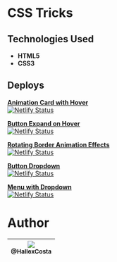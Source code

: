 

# CSS Tricks

## Technologies Used
* **HTML5**
* **CSS3**

## Deploys
**[Animation Card with  Hover](https://animation-card-hover.netlify.app/)** <br>
[![Netlify Status](https://api.netlify.com/api/v1/badges/8addae1e-08f2-489f-9c2e-9164a0d47615/deploy-status)](https://app.netlify.com/sites/animation-card-hover/deploys)

**[Button Expand on Hover](https://button-expand-hover.netlify.app/)** <br>
[![Netlify Status](https://api.netlify.com/api/v1/badges/5dc9090d-d211-4fd2-b482-4eeea84cce11/deploy-status)](https://app.netlify.com/sites/button-expand-hover/deploys)

**[Rotating Border Animation Effects](https://rotating-border-animation.netlify.app/)** <br>
[![Netlify Status](https://api.netlify.com/api/v1/badges/1c21cb5b-cb5b-4378-b090-4372ba6513d0/deploy-status)](https://app.netlify.com/sites/rotating-border-animation/deploys)

**[Button Dropdown](https://button-dropdown.netlify.app/)** <br>
[![Netlify Status](https://api.netlify.com/api/v1/badges/89cd5b7e-f12c-4496-8dbf-0538eeec6dca/deploy-status)](https://app.netlify.com/sites/button-dropdown/deploys)

**[Menu with Dropdown](https://menu-with-dropdown.netlify.app/)** <br>
[![Netlify Status](https://api.netlify.com/api/v1/badges/89cd5b7e-f12c-4496-8dbf-0538eeec6dca/deploy-status)](https://app.netlify.com/sites/button-dropdown/deploys)

# Author
| [<img src="https://avatars2.githubusercontent.com/u/55293671?s=200&v=4"><br><sub>@HallexCosta</sub>](https://github.com/HallexCosta) |
| :---: |
